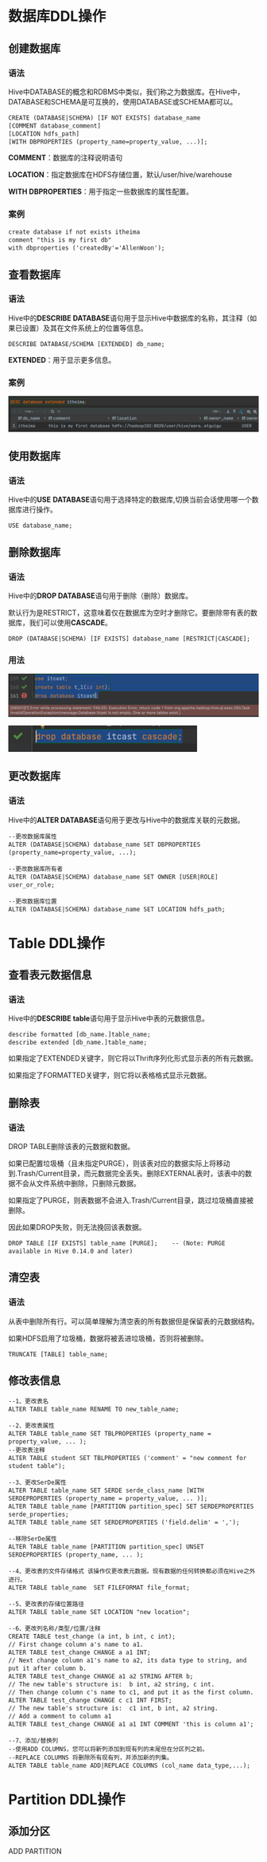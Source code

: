 

# 数据库DDL操作

## 创建数据库

### 语法

Hive中DATABASE的概念和RDBMS中类似，我们称之为数据库。在Hive中， DATABASE和SCHEMA是可互换的，使用DATABASE或SCHEMA都可以。

```hive
CREATE (DATABASE|SCHEMA) [IF NOT EXISTS] database_name 
[COMMENT database_comment] 
[LOCATION hdfs_path] 
[WITH DBPROPERTIES (property_name=property_value, ...)];
```

**COMMENT**：数据库的注释说明语句

**LOCATION**：指定数据库在HDFS存储位置，默认/user/hive/warehouse

**WITH DBPROPERTIES**：用于指定一些数据库的属性配置。



### 案例

```hive
create database if not exists itheima
comment "this is my first db"
with dbproperties ('createdBy'='AllenWoon');
```



## 查看数据库

### 语法

Hive中的**DESCRIBE DATABASE**语句用于显示Hive中数据库的名称，其注释（如果已设置）及其在文件系统上的位置等信息。

```hive
DESCRIBE DATABASE/SCHEMA [EXTENDED] db_name;
```

**EXTENDED**：用于显示更多信息。



### 案例

![image-20220809114107914](picture/image-20220809114107914.png)



## 使用数据库

### 语法

Hive中的**USE** **DATABASE**语句用于选择特定的数据库,切换当前会话使用哪一个数据库进行操作。

```hive
USE database_name;
```



## 删除数据库

### 语法

Hive中的**DROP DATABASE**语句用于删除（删除）数据库。

默认行为是RESTRICT，这意味着仅在数据库为空时才删除它。要删除带有表的数据库，我们可以使用**CASCADE**。

```hive
DROP (DATABASE|SCHEMA) [IF EXISTS] database_name [RESTRICT|CASCADE];
```



### 用法

![image-20220809114449688](picture/image-20220809114449688.png)

<img src="picture/image-20220809114457635.png" alt="image-20220809114457635" style="zoom: 50%;" />



## 更改数据库

### 语法

Hive中的**ALTER DATABASE**语句用于更改与Hive中的数据库关联的元数据。

```hive
--更改数据库属性
ALTER (DATABASE|SCHEMA) database_name SET DBPROPERTIES (property_name=property_value, ...);

--更改数据库所有者
ALTER (DATABASE|SCHEMA) database_name SET OWNER [USER|ROLE] user_or_role;

--更改数据库位置
ALTER (DATABASE|SCHEMA) database_name SET LOCATION hdfs_path;
```



# Table DDL操作

## 查看表元数据信息

### 语法

Hive中的**DESCRIBE table**语句用于显示Hive中表的元数据信息。

```hive
describe formatted [db_name.]table_name; 
describe extended [db_name.]table_name;
```

如果指定了EXTENDED关键字，则它将以Thrift序列化形式显示表的所有元数据。

如果指定了FORMATTED关键字，则它将以表格格式显示元数据。



## 删除表

### 语法

DROP TABLE删除该表的元数据和数据。

如果已配置垃圾桶（且未指定PURGE），则该表对应的数据实际上将移动到.Trash/Current目录，而元数据完全丢失。删除EXTERNAL表时，该表中的数据不会从文件系统中删除，只删除元数据。

如果指定了PURGE，则表数据不会进入.Trash/Current目录，跳过垃圾桶直接被删除。

因此如果DROP失败，则无法挽回该表数据。



```hive
DROP TABLE [IF EXISTS] table_name [PURGE];    -- (Note: PURGE available in Hive 0.14.0 and later)
```



## 清空表

### 语法

从表中删除所有行。可以简单理解为清空表的所有数据但是保留表的元数据结构。

如果HDFS启用了垃圾桶，数据将被丢进垃圾桶，否则将被删除。

```hive
TRUNCATE [TABLE] table_name;
```



## 修改表信息

```hive
--1、更改表名
ALTER TABLE table_name RENAME TO new_table_name;

--2、更改表属性
ALTER TABLE table_name SET TBLPROPERTIES (property_name = property_value, ... );
--更改表注释
ALTER TABLE student SET TBLPROPERTIES ('comment' = "new comment for student table");

--3、更改SerDe属性
ALTER TABLE table_name SET SERDE serde_class_name [WITH SERDEPROPERTIES (property_name = property_value, ... )];
ALTER TABLE table_name [PARTITION partition_spec] SET SERDEPROPERTIES serde_properties;
ALTER TABLE table_name SET SERDEPROPERTIES ('field.delim' = ',');

--移除SerDe属性
ALTER TABLE table_name [PARTITION partition_spec] UNSET SERDEPROPERTIES (property_name, ... );

--4、更改表的文件存储格式 该操作仅更改表元数据。现有数据的任何转换都必须在Hive之外进行。
ALTER TABLE table_name  SET FILEFORMAT file_format;

--5、更改表的存储位置路径
ALTER TABLE table_name SET LOCATION "new location";

--6、更改列名称/类型/位置/注释
CREATE TABLE test_change (a int, b int, c int);
// First change column a's name to a1.
ALTER TABLE test_change CHANGE a a1 INT;
// Next change column a1's name to a2, its data type to string, and put it after column b.
ALTER TABLE test_change CHANGE a1 a2 STRING AFTER b;
// The new table's structure is:  b int, a2 string, c int.
// Then change column c's name to c1, and put it as the first column.
ALTER TABLE test_change CHANGE c c1 INT FIRST;
// The new table's structure is:  c1 int, b int, a2 string.
// Add a comment to column a1
ALTER TABLE test_change CHANGE a1 a1 INT COMMENT 'this is column a1';

--7、添加/替换列
--使用ADD COLUMNS，您可以将新列添加到现有列的末尾但在分区列之前。
--REPLACE COLUMNS 将删除所有现有列，并添加新的列集。
ALTER TABLE table_name ADD|REPLACE COLUMNS (col_name data_type,...);
```



# Partition DDL操作

## 添加分区

ADD PARTITION